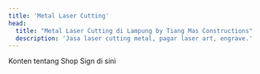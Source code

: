 ```yaml
---
title: 'Metal Laser Cutting'
head:
  title: "Metal Laser Cutting di Lampung by Tiang Mas Constructions"
  description: 'Jasa laser cutting metal, pagar laser art, engrave.'
---
```

Konten tentang Shop Sign di sini